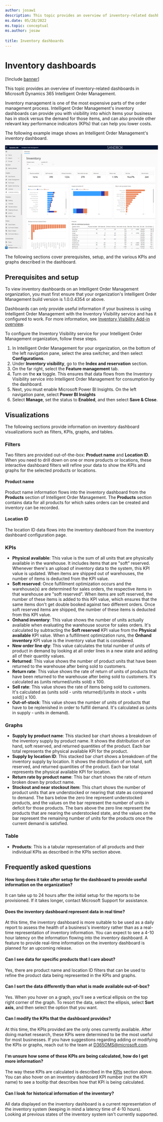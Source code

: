 ```yaml
---
author: josaw1
description: This topic provides an overview of inventory-related dashboards in Microsoft Dynamics 365 Intelligent Order Management.
ms.date: 05/28/2022
ms.topic: conceptual
ms.author: josaw

title: Inventory dashboards
---
```


# Inventory dashboards

[!include [banner](includes/banner.md)]

This topic provides an overview of inventory-related dashboards in Microsoft Dynamics 365 Intelligent Order Management.

Inventory management is one of the most expensive parts of the order management process. Intelligent Order Management's inventory dashboards can provide you with visibility into which items your business has in stock versus the demand for those items, and can also provide other relevant key performance indicators (KPIs) that can help you lower costs. 

The following example image shows an Intelligent Order Management's inventory dashboard.

![Screenshot of inventory dashboard.](media/InventoryDashboard.png)

The following sections cover prerequisites, setup, and the various KPIs and graphs described in the dashboard.

## Prerequisites and setup

To view inventory dashboards on an Intelligent Order Management organization, you must first ensure that your organization's Intelligent Order Management build version is 1.0.0.4354 or above.

Dashboards can only provide useful information if your business is using Intelligent Order Management with the Inventory Visibility service and has it configured to work. For more information, see [Inventory Visibility Add-in overview](/dynamics365/supply-chain/inventory/inventory-visibility).

To configure the Inventory Visibility service for your Intelligent Order Management organization, follow these steps.

1. In Intelligent Order Management for your organization, on the bottom of the left navigation pane, select the area switcher, and then select **Configurations**.
1. Under **Inventory visibility**, go to the **Index and reservation** section.
1. On the far right, select the **Feature management** tab.
1. Turn on the **xx** toggle. This ensures that data flows from the Inventory Visibility service into Intelligent Order Management for consumption by the dashboard.
1. Next, you must enable Microsoft Power BI Insights. On the left navigation pane, select **Power BI Insights**
1. Select **Manage**, set the status to **Enabled**, and then select **Save & Close**.

## Visualizations

The following sections provide information on inventory dashboard visualizations such as filters, KPIs, graphs, and tables. 

### Filters

Two filters are provided out-of-the-box: **Product name** and **Location ID**. When you need to drill down on one or more products or locations, these interactive dashboard filters will refine your data to show the KPIs and graphs for the selected products or locations.

#### Product name

Product name information flows into the inventory dashboard from the **Products** section of Intelligent Order Management. The **Products** section contains data for all products for which sales orders can be created and inventory can be recorded.

#### Location ID

The location ID data flows into the inventory dashboard from the inventory dashboard configuration page.

### KPIs

- **Physical available**: This value is the sum of all units that are physically available in the warehouse. It includes items that are "soft" reserved. Whenever there's an upload of inventory data to the system, this KPI value is updated. When items are shipped out of warehouses, the number of items is deducted from the KPI value.
- **Soft reserved**: Once fulfillment optimization occurs and the warehouse(s) are determined for sales orders, the respective items in that warehouse are "soft reserved". When items are soft reserved, the number of these items is added to this KPI value, which ensures that the same items don't get double booked against two different orders. Once soft reserved items are shipped, the number of these items is deducted from this KPI value.
- **Onhand inventory**: This value shows the number of units actually available when evaluating the warehouse source for sales orders. It's calculated by subtracting the **Soft reserved** KPI value from the **Physical available** KPI value. When a fulfillment optimization runs, the **Onhand inventory** KPI value is the inventory value that is considered.
- **New order line qty**: This value calculates the total number of units of product in demand by looking at all order lines in a new state and adding all of their quantity values. 
- **Returned**: This value shows the number of product units that have been returned to the warehouse after being sold to customers.
- **Return rate**: This value shows the rate of return of units of products that have been returned to the warehouse after being sold to customers. It's calculated as (units returned/units sold) x 100.
- **Sell rate**: This value shows the rate of items being sold to customers. It's calculated as (units sold - units returned)/(units in stock + units sold)] x 100.
- **Out-of-stock**: This value shows the number of units of products that have to be replenished in order to fulfill demand. It's calculated as (units in supply - units in demand).

### Graphs

- **Supply by product name**: This stacked bar chart shows a breakdown of the inventory supply by product name. It shows the distribution of on hand, soft reserved, and returned quantities of the product. Each bar total represents the physical available KPI for the product.
- **Supply by location ID**: This stacked bar chart shows a breakdown of the inventory supply by location. It shows the distribution of on hand, soft reserved, and returned quantities of the product. Each bar total represents the physical available KPI for location.
- **Return rate by product name**: This bar chart shows the rate of return broken down by product name.
- **Stockout and near stockout item**: This chart shows the number of product units that are understocked or nearing that state as compared to demand. The bars below the zero line represent understocked products, and the values on the bar represent the number of units in deficit for those products. The bars above the zero line represent the products that are nearing the understocked state, and the values on the bar represent the remaining number of units for the products once the current demand is satisfied.

### Table

- **Products**: This is a tabular representation of all products and their individual KPIs as described in the KPIs section above.

## Frequently asked questions

#### How long does it take after setup for the dashboard to provide useful information on the organization?

It can take up to 24 hours after the initial setup for the reports to be provisioned. If it takes longer, contact Microsoft Support for assistance.

#### Does the inventory dashboard represent data in real time?

At this time, the inventory dashboard is more suitable to be used as a daily report to assess the health of a business's inventory rather than as a real-time representation of inventory information. You can expect to see a 4-10 hour latency on the information flowing into the inventory dashboard. A feature to provide real-time information on the inventory dashboard is planned for an upcoming release.

#### Can I see data for specific products that I care about?

Yes, there are product name and location ID filters that can be used to refine the product data being represented in the KPIs and graphs.

#### Can I sort the data differently than what is made available out-of-box?

Yes. When you hover on a graph, you'll see a vertical ellipsis on the top right corner of the graph. To resort the data, select the ellipsis, select **Sort axis**, and then select the option that you want.

#### Can I modify the KPIs that the dashboard provides?

At this time, the KPIs provided are the only ones currently available. After doing market research, these KPIs were determined to be the most useful for most businesses. If you have suggestions regarding adding or modifying the KPIs or graphs, reach out to the team at <D365OMS@microsoft.com>.

#### I'm unsure how some of these KPIs are being calculated, how do I get more information?

The way these KPIs are calculated is described in the [KPIs](#kpis) section above. You can also hover on an inventory dashboard KPI number (not the KPI name) to see a tooltip that describes how that KPI is being calculated.

#### Can I look for historical information of the inventory?

All data displayed on the inventory dashboard is a current representation of the inventory system (keeping in mind a latency time of 4-10 hours). Looking at previous states of the inventory system isn't currently supported.
